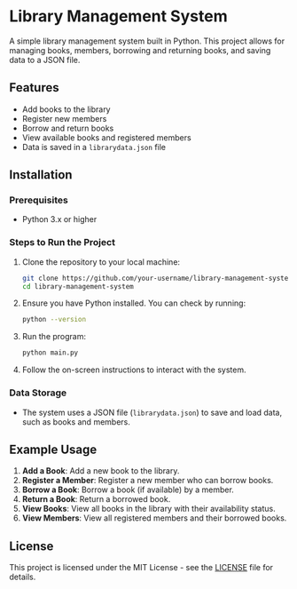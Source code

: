 # Library Management System

A simple library management system built in Python. This project allows for managing books, members, borrowing and returning books, and saving data to a JSON file.

## Features

- Add books to the library
- Register new members
- Borrow and return books
- View available books and registered members
- Data is saved in a `librarydata.json` file

## Installation

### Prerequisites

- Python 3.x or higher

### Steps to Run the Project

1. Clone the repository to your local machine:

    ```bash
    git clone https://github.com/your-username/library-management-system.git
    cd library-management-system
    ```

2. Ensure you have Python installed. You can check by running:

    ```bash
    python --version
    ```

3. Run the program:

    ```bash
    python main.py
    ```

4. Follow the on-screen instructions to interact with the system.

### Data Storage

- The system uses a JSON file (`librarydata.json`) to save and load data, such as books and members.

## Example Usage

1. **Add a Book**: Add a new book to the library.
2. **Register a Member**: Register a new member who can borrow books.
3. **Borrow a Book**: Borrow a book (if available) by a member.
4. **Return a Book**: Return a borrowed book.
5. **View Books**: View all books in the library with their availability status.
6. **View Members**: View all registered members and their borrowed books.

## License

This project is licensed under the MIT License - see the [LICENSE](LICENSE) file for details.
